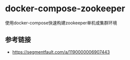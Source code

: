 # docker-compose-zookeeper
使用docker-compose快速构建zookeeper单机或集群环境

## 参考链接

* https://segmentfault.com/a/1190000006907443



